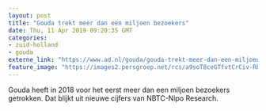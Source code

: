 ```yaml
---
layout: post
title: "Gouda trekt meer dan een miljoen bezoekers"
date: Thu, 11 Apr 2019 09:20:35 GMT
categories: 
- zuid-holland 
- gouda 
externe_link: "https://www.ad.nl/gouda/gouda-trekt-meer-dan-een-miljoen-bezoekers~a54e073e/"
feature_image: "https://images2.persgroep.net/rcs/a9soT8ceGTfvtCrCiv-Rh9D_9KQ/diocontent/142880278/_fitwidth/400/?appId=21791a8992982cd8da851550a453bd7f&quality=0.7"
---
```


Gouda heeft in 2018 voor het eerst meer dan een miljoen bezoekers getrokken. Dat blijkt uit nieuwe cijfers van NBTC-Nipo Research.
